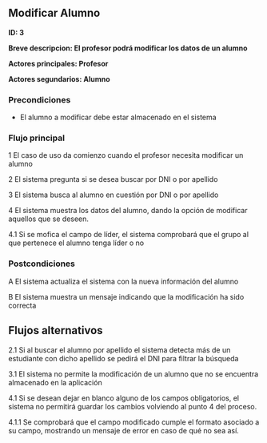 ## Modificar Alumno

**ID: 3**

**Breve descripcion: El profesor podrá modificar los datos de un alumno** 

**Actores principales: Profesor**

**Actores segundarios: Alumno**

### Precondiciones

* El alumno a modificar debe estar almacenado en el sistema

### Flujo principal

1 El caso de uso da comienzo cuando el profesor necesita modificar un alumno

2 El sistema pregunta si se desea buscar por DNI o por apellido

3 El sistema busca al alumno en cuestión por DNI o por apellido

4 El sistema muestra los datos del alumno, dando la opción de modificar aquellos que se deseen.

4.1 Si se mofica el campo de líder, el sistema comprobará que el grupo al que pertenece el alumno tenga líder o no

### Postcondiciones

A El sistema actualiza el sistema con la nueva información del alumno

B El sistema muestra un mensaje indicando que la modificación ha sido correcta
 

## Flujos alternativos

2.1 Si al buscar el alumno por apellido el sistema detecta más de un estudiante con dicho apellido se pedirá el DNI para filtrar la búsqueda

3.1 El sistema no permite la modificación de un alumno que no se encuentra almacenado en la aplicación

4.1 Si se desean dejar en blanco alguno de los campos obligatorios, el sistema no permitirá guardar los cambios volviendo al punto 4 del proceso.

4.1.1 Se comprobará que el campo modificado cumple el formato asociado a su campo, mostrando un mensaje de error en caso de qué no sea así. 

